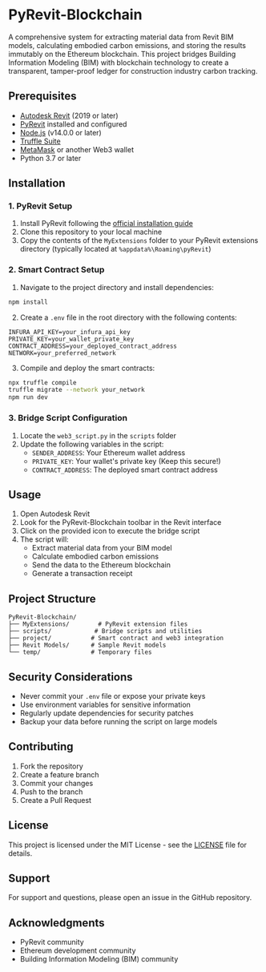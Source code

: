 # PyRevit-Blockchain

A comprehensive system for extracting material data from Revit BIM models, calculating embodied carbon emissions, and storing the results immutably on the Ethereum blockchain. This project bridges Building Information Modeling (BIM) with blockchain technology to create a transparent, tamper-proof ledger for construction industry carbon tracking.

## Prerequisites

- [Autodesk Revit](https://www.autodesk.com/products/revit/overview) (2019 or later)
- [PyRevit](https://github.com/eirannejad/pyRevit) installed and configured
- [Node.js](https://nodejs.org/) (v14.0.0 or later)
- [Truffle Suite](https://trufflesuite.com/)
- [MetaMask](https://metamask.io/) or another Web3 wallet
- Python 3.7 or later

## Installation

### 1. PyRevit Setup
1. Install PyRevit following the [official installation guide](https://github.com/eirannejad/pyRevit/wiki/Installation)
2. Clone this repository to your local machine
3. Copy the contents of the `MyExtensions` folder to your PyRevit extensions directory (typically located at `%appdata%\Roaming\pyRevit`)

### 2. Smart Contract Setup
1. Navigate to the project directory and install dependencies:
```bash
npm install
```

2. Create a `.env` file in the root directory with the following contents:
```
INFURA_API_KEY=your_infura_api_key
PRIVATE_KEY=your_wallet_private_key
CONTRACT_ADDRESS=your_deployed_contract_address
NETWORK=your_preferred_network
```

3. Compile and deploy the smart contracts:
```bash
npx truffle compile
truffle migrate --network your_network
npm run dev
```

### 3. Bridge Script Configuration
1. Locate the `web3_script.py` in the `scripts` folder
2. Update the following variables in the script:
   - `SENDER_ADDRESS`: Your Ethereum wallet address
   - `PRIVATE_KEY`: Your wallet's private key (Keep this secure!)
   - `CONTRACT_ADDRESS`: The deployed smart contract address

## Usage

1. Open Autodesk Revit
2. Look for the PyRevit-Blockchain toolbar in the Revit interface
3. Click on the provided icon to execute the bridge script
4. The script will:
   - Extract material data from your BIM model
   - Calculate embodied carbon emissions
   - Send the data to the Ethereum blockchain
   - Generate a transaction receipt

## Project Structure

```
PyRevit-Blockchain/
├── MyExtensions/        # PyRevit extension files
├── scripts/            # Bridge scripts and utilities
├── project/           # Smart contract and web3 integration
├── Revit Models/      # Sample Revit models
└── temp/              # Temporary files
```

## Security Considerations

- Never commit your `.env` file or expose your private keys
- Use environment variables for sensitive information
- Regularly update dependencies for security patches
- Backup your data before running the script on large models

## Contributing

1. Fork the repository
2. Create a feature branch
3. Commit your changes
4. Push to the branch
5. Create a Pull Request

## License

This project is licensed under the MIT License - see the [LICENSE](LICENSE) file for details.

## Support

For support and questions, please open an issue in the GitHub repository.

## Acknowledgments

- PyRevit community
- Ethereum development community
- Building Information Modeling (BIM) community

